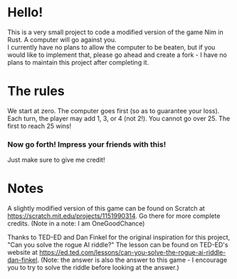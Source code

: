 # Hello!
This is a very small project to code a modified version of the game Nim in Rust. A computer will go against you. <br>
I currently have no plans to allow the computer to be beaten, but if you would like to implement that, please go ahead and create a fork - I have no plans to maintain this project after completing it.
# The rules
We start at zero. The computer goes first (so as to guarantee your loss). Each turn, the player may add 1, 3, or 4 (not 2!). You cannot go over 25. The first to reach 25 wins!
### Now go forth! Impress your friends with this!
Just make sure to give me credit!
# Notes
A slightly modified version of this game can be found on Scratch at https://scratch.mit.edu/projects/1151990314. Go there for more complete credits. (Note in a note: I am OneGoodChance)

Thanks to TED-ED and Dan Finkel for the original inspiration for this project, "Can you solve the rogue AI riddle?" The lesson can be found on TED-ED's website at https://ed.ted.com/lessons/can-you-solve-the-rogue-ai-riddle-dan-finkel. (Note: the answer is also the answer to this game - I encourage you to try to solve the riddle before looking at the answer.)
